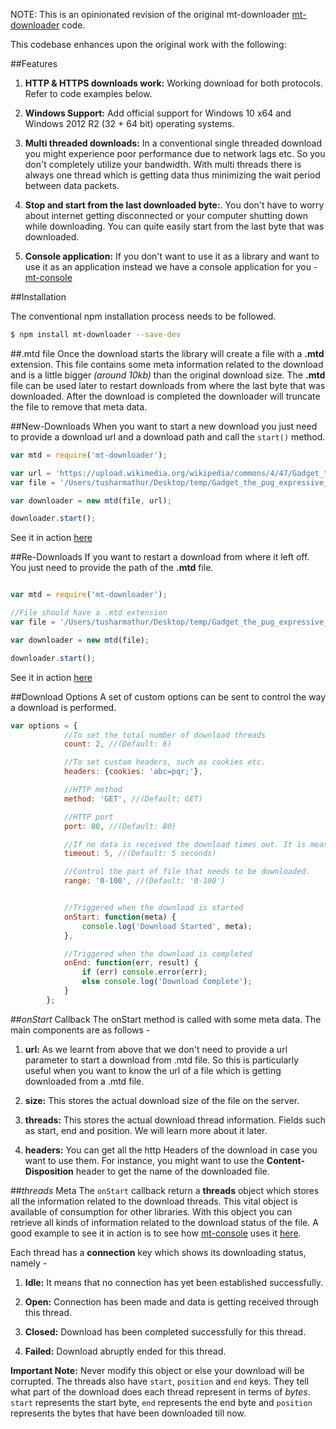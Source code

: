 NOTE: This is an opinionated revision of the original mt-downloader [mt-downloader](https://github.com/tusharmath/Multi-threaded-downloader) code.

This codebase enhances upon the original work with the following:

##Features
1. **HTTP & HTTPS downloads work:** Working download for both protocols.  Refer to code examples below.

2. **Windows Support:** Add official support for Windows 10 x64 and Windows 2012 R2 (32 + 64 bit) operating systems.

3. **Multi threaded downloads:** In a conventional single threaded download you might experience poor performance due to network lags etc. So you don't completely utilize your bandwidth. With multi threads there is always one thread which is getting data thus minimizing the wait period between data packets.

4. **Stop and start from the last downloaded byte:**. You don't have to worry about internet getting disconnected or your computer shutting down while downloading. You can quite easily start from the last byte that was downloaded.

5. **Console application:** If you don't want to use it as a library and want to use it as an application instead we have a console application for you - [mt-console](https://github.com/tusharmath/mtd-console)

##Installation

The conventional npm installation process needs to be followed.

```bash
$ npm install mt-downloader --save-dev
```

##.mtd file
Once the download starts the library will create a file with a **.mtd** extension. This file contains some meta information related to the download and is a little bigger *(around 10kb)* than the original download size. The **.mtd** file can be used later to restart downloads from where the last byte that was downloaded. After the download is completed the downloader will truncate the file to remove that meta data.

##New-Downloads
When you want to start a new download you just need to provide a download url and a download path and call the ```start()``` method.

```javascript
var mtd = require('mt-downloader');

var url = 'https://upload.wikimedia.org/wikipedia/commons/4/47/Gadget_the_pug_expressive_eyes.jpg';
var file = '/Users/tusharmathur/Desktop/temp/Gadget_the_pug_expressive_eyes.jpg';

var downloader = new mtd(file, url);

downloader.start();
```

See it in action [here](https://github.com/tusharmath/Multi-threaded-downloader/blob/master/demo/NewDownload.js)

##Re-Downloads
If you want to restart a download from where it left off. You just need to provide the path of the **.mtd** file.

```javascript

var mtd = require('mt-downloader');

//File should have a .mtd extension
var file = '/Users/tusharmathur/Desktop/temp/Gadget_the_pug_expressive_eyes.jpg.mtd';

var downloader = new mtd(file);

downloader.start();
```

See it in action [here](https://github.com/tusharmath/Multi-threaded-downloader/blob/master/demo/ReDownload.js)

##Download Options
A set of custom options can be sent to control the way a download is performed.

```javascript
var options = {
		    //To set the total number of download threads
		    count: 2, //(Default: 6)

			//To set custom headers, such as cookies etc.
		    headers: {cookies: 'abc=pqr;'},

		    //HTTP method
		    method: 'GET', //(Default: GET)

		    //HTTP port
		    port: 80, //(Default: 80)

		    //If no data is received the download times out. It is measured in seconds.
		    timeout: 5, //(Default: 5 seconds)

		    //Control the part of file that needs to be downloaded.
		    range: '0-100', //(Default: '0-100')


		    //Triggered when the download is started
		    onStart: function(meta) {
		        console.log('Download Started', meta);
		    },

		    //Triggered when the download is completed
		    onEnd: function(err, result) {
		        if (err) console.error(err);
		        else console.log('Download Complete');
		    }
		};
```

##*onStart* Callback
The onStart method is called with some meta data. The main components are as follows -

1. **url:** As we learnt from above that we don't need to provide a url parameter to start a download from .mtd file. So this is particularly useful when you want to know the url of a file which is getting downloaded from a .mtd file.

2. **size:** This stores the actual download size of the file on the server.

3. **threads:** This stores the actual download thread information. Fields such as start, end and position. We will learn more about it later.

4. **headers:** You can get all the http Headers of the download in case you want to use them. For instance, you might want to use the **Content-Disposition** header to get the name of the downloaded file.

##*threads* Meta
The ```onStart``` callback return a **threads** object which stores all the information related to the download threads. This vital object is available of consumption for other libraries. With this object you can retrieve all kinds of information related to the download status of the file. A good example to see it in action is to see how [mt-console](https://github.com/tusharmath/mtd-console) uses it [here](https://github.com/tusharmath/mtd-console/blob/master/Analytics.js).

Each thread has a **connection** key which shows its downloading status, namely -

1. **Idle:** It means that no connection has yet been established successfully.

2. **Open:** Connection has been made and data is getting received through this thread.

3. **Closed:** Download has been completed successfully for this thread.

4. **Failed:** Download abruptly ended for this thread.


**Important Note:** Never modify this object or else your download will be corrupted.
The threads also have ```start```, ```position``` and ```end``` keys. They tell what part of the download does each thread represent in terms of *bytes*. ```start``` represents the start byte, ```end``` represents the end byte and ```position``` represents the bytes that have been downloaded till now.
